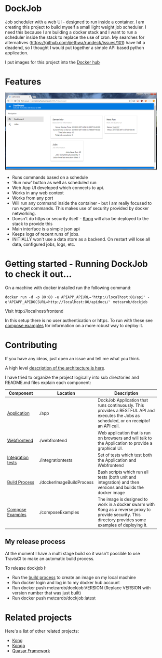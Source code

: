 # DockJob

Job scheduler  with a web UI - designed to run inside a container. I am creating this project to build myself a small light weight job scheduler. I need this because I am building a docker stack and I want to run a scheduler  inside the stack to replace the use of cron. My searches for alternatives (https://github.com/jjethwa/rundeck/issues/101) have hit a deadend, so I thought I would put together a simple API based python application.

I put images for this project into the [Docker hub](https://hub.docker.com/r/metcarob/dockjob/)

# Features

![Dockjob Dashboard Screen](./screenshots/DOCKJOB_DASHBOARD.png)

 - Runs commands based on a schedule
 - 'Run now' button as well as scheduled run
 - Web App UI developed which connects to api.
 - Works in any web context
 - Works from any port
 - Will run any command inside the container - but I am really focused to run wget commands. This makes use of security provided by docker networking.
 - Doesn't do https or security itself - [Kong](https://konghq.com/) will also be deployed to the stack to provide this
 - Main interface is a simple json api
 - Keeps logs of recent runs of jobs.
 - INITIALLY won't use a data store as a backend. On restart will lose all data, configured jobs, logs, etc.


# Getting started - Running DockJob to check it out...

On a machine with docker installed run the following command:
````
docker run -d -p 80:80 -e APIAPP_APIURL='http://localhost:80/api' -e'APIAPP_APIDOCSURL=http://localhost:80/apidocs/' metcarob/dockjob
````

Visit http://localhost/frontend

In this setup there is no user authentication or https. To run with these see [compose examples](./composeExamples/README.md) for information on a more robust way to deploy it.

 

# Contributing

If you have any ideas, just open an issue and tell me what you think.

A high level [description of the architecture is here](ARCHITECTURE.md).

I have tried to organize the project logically into sub directories and README.md files explain each component:

 | Component         | Location                  | Description                                                                                                                                              |
 |-------------------|---------------------------|----------------------------------------------------------------------------------------------------------------------------------------------------------|
 | [Application](./app/README.md)       | ./app                     | DockJob Application that runs continuously. This provides a RESTFUL API and executes the Jobs as scheduled, or on receiptof an API call.                 |
 | [Webfrontend](./webfrontend/README.md)       | ./webfrontend             | Web application that is run on browsers and will talk to the Application to provide a graphical UI.                                                      |
 | [Integration tests](./integrationtests/README.md) | ./integrationtests        | Set of tests which test both the Application and Webfrontend                                                                                             |
 | [Build Process](./dockerImageBuildProcess/README.md)     | ./dockerImageBuildProcess | Bash scripts which run all tests (both unit and integration) and then versions and builds the docker image                                               |
 | [Compose Examples](./composeExamples/README.md)  | ./composeExamples         | The image is designed to work in a docker swarm with Kong as a reverse proxy to provide security. This directory provides some examples of deploying it. |

## My release process

At the moment I have a multi stage build so it wasn't possible to use TravisCI to make an automatic build process.

To release dockjob I:
 - Run the [build process](./dockerImageBuildProcess/README.md) to create an image on my local machine
 - Run docker login and log in to my docker hub account
 - Run docker push metcarob/dockjob:VERSION (Replace VERSION with version number that was just built)
 - Run docker push metcarob/dockjob:latest

# Related projects

Here's a list of other related projects:
 - [Kong](https://konghq.com/)
 - [Konga](https://github.com/pantsel/konga)
 - [Quasar Framework](http://quasar-framework.org/)
